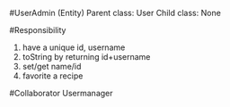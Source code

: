 #UserAdmin (Entity)
Parent class: User
Child class: None

#Responsibility
1. have a unique id, username
2. toString by returning id+username
3. set/get name/id
4. favorite a recipe

#Collaborator 
Usermanager